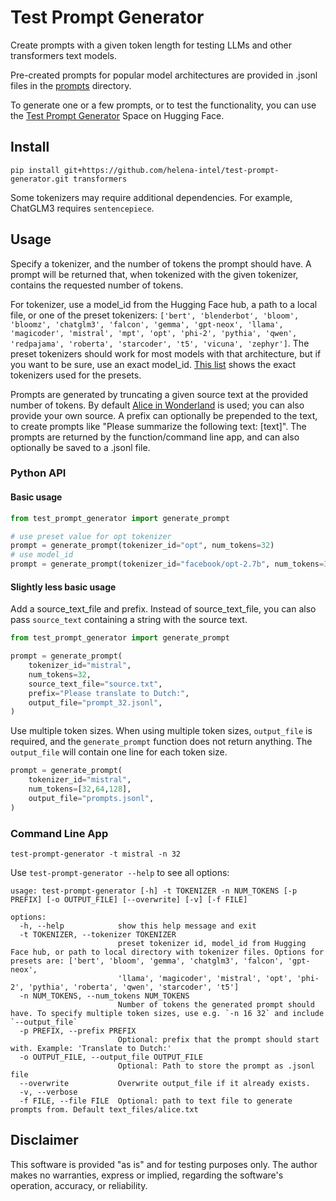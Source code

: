# Test Prompt Generator

Create prompts with a given token length for testing LLMs and other transformers text models.

Pre-created prompts for popular model architectures are provided in .jsonl files in the [prompts](./prompts) directory.

To generate one or a few prompts, or to test the functionality, you can use the
[Test Prompt Generator](https://huggingface.co/spaces/helenai/test-prompt-generator) Space on Hugging Face.

## Install

```shell
pip install git+https://github.com/helena-intel/test-prompt-generator.git transformers
```

Some tokenizers may require additional dependencies. For example, ChatGLM3 requires `sentencepiece`.

## Usage

Specify a tokenizer, and the number of tokens the prompt should have. A prompt will be returned that, when tokenized with
the given tokenizer, contains the requested number of tokens.

For tokenizer, use a model_id from the Hugging Face hub, a path to a local file, or one of the preset tokenizers:
`['bert', 'blenderbot', 'bloom', 'bloomz', 'chatglm3', 'falcon', 'gemma', 'gpt-neox', 'llama', 'magicoder', 'mistral', 'mpt', 'opt', 'phi-2', 'pythia', 'qwen', 'redpajama', 'roberta', 'starcoder', 't5', 'vicuna', 'zephyr']`. The preset tokenizers should work for most models with that architecture,
but if you want to be sure, use an exact model_id. [This list](./prompts/README.md) shows the exact tokenizers used for the presets.

Prompts are generated by truncating a given source text at the provided number of tokens. By default
[Alice in Wonderland](https://archive.org/stream/alicesadventures19033gut/19033.txt) is used; you can also provide your own source.
A prefix can optionally be prepended to the text, to create prompts like "Please summarize the following text: [text]". The
prompts are returned by the function/command line app, and can also optionally be saved to a .jsonl file.

### Python API

#### Basic usage

```python
from test_prompt_generator import generate_prompt

# use preset value for opt tokenizer
prompt = generate_prompt(tokenizer_id="opt", num_tokens=32)
# use model_id
prompt = generate_prompt(tokenizer_id="facebook/opt-2.7b", num_tokens=32)
```

#### Slightly less basic usage

Add a source_text_file and prefix. Instead of source_text_file, you can also pass `source_text` containing a string with the source text.

```python
from test_prompt_generator import generate_prompt

prompt = generate_prompt(
    tokenizer_id="mistral",
    num_tokens=32,
    source_text_file="source.txt",
    prefix="Please translate to Dutch:",
    output_file="prompt_32.jsonl",
)
```

Use multiple token sizes. When using multiple token sizes, `output_file` is required, and the `generate_prompt` 
function does not return anything. The `output_file` will contain one line for each token size. 

```python
prompt = generate_prompt(
    tokenizer_id="mistral",
    num_tokens=[32,64,128],
    output_file="prompts.jsonl",
)
```

### Command Line App

```shell
test-prompt-generator -t mistral -n 32
```

Use `test-prompt-generator --help` to see all options:

```shell
usage: test-prompt-generator [-h] -t TOKENIZER -n NUM_TOKENS [-p PREFIX] [-o OUTPUT_FILE] [--overwrite] [-v] [-f FILE]

options:
  -h, --help            show this help message and exit
  -t TOKENIZER, --tokenizer TOKENIZER
                        preset tokenizer id, model_id from Hugging Face hub, or path to local directory with tokenizer files. Options for presets are: ['bert', 'bloom', 'gemma', 'chatglm3', 'falcon', 'gpt-neox',
                        'llama', 'magicoder', 'mistral', 'opt', 'phi-2', 'pythia', 'roberta', 'qwen', 'starcoder', 't5']
  -n NUM_TOKENS, --num_tokens NUM_TOKENS
                        Number of tokens the generated prompt should have. To specify multiple token sizes, use e.g. `-n 16 32` and include `--output_file`
  -p PREFIX, --prefix PREFIX
                        Optional: prefix that the prompt should start with. Example: 'Translate to Dutch:'
  -o OUTPUT_FILE, --output_file OUTPUT_FILE
                        Optional: Path to store the prompt as .jsonl file
  --overwrite           Overwrite output_file if it already exists.
  -v, --verbose
  -f FILE, --file FILE  Optional: path to text file to generate prompts from. Default text_files/alice.txt
```

## Disclaimer

This software is provided "as is" and for testing purposes only. The author makes no warranties, express or implied, regarding the software's operation, accuracy, or reliability.
